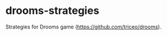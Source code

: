 drooms-strategies
=================

Strategies for Drooms game (https://github.com/triceo/drooms).
